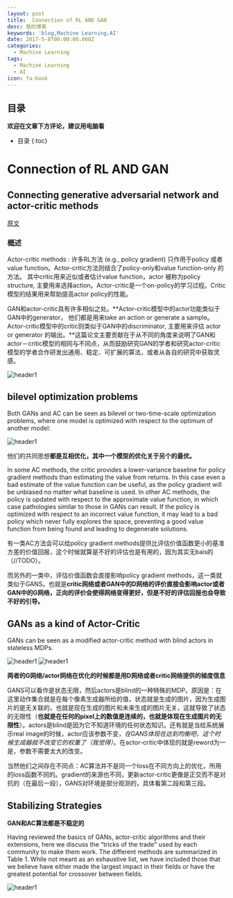 ```yaml
---
layout: post
title:  Connection of RL AND GAN
desc: 我的博客
keywords: 'blog,Machine Learning,AI'
date: 2017-5-8T00:00:00.000Z
categories:
  - Machine Learning
tags:
  - Machine Learning
  - AI
icon: fa-book
---
```



## 目录
**欢迎在文章下方评论，建议用电脑看**

* 目录
{:toc}

# Connection of RL AND GAN

## Connecting generative adversarial network and actor-critic methods

[原文](https://arxiv.org/pdf/1610.01945.pdf)

### 概述

Actor-critic methods  : 许多RL方法 (e.g., policy gradient) 只作用于policy 或者 value function。Actor-critic方法则结合了policy-only和value function-only 的方法。 其中critic用来近似或者估计value function，actor 被称为policy structure, 主要用来选择action。Actor-critic是一个on-policy的学习过程。Critic模型的结果用来帮助提高actor policy的性能。


GAN和actor-critic具有许多相似之处。**Actor-critic模型中的actor功能类似于GAN中的generator， 他们都是用来take an action or generate a sample。Actor-critic模型中的critic则类似于GAN中的discriminator, 主要用来评估 actor or generator 的输出。**这篇论文主要贡献在于从不同的角度来说明了GAN和actor－critic模型的相同与不同点，从而鼓励研究GAN的学者和研究actor-critic模型的学者合作研发出通用、稳定、可扩展的算法，或者从各自的研究中获取灵感。


<img src="{{ site.img_path }}/Machine Learning/Connection_RL_AND_GAN.png" alt="header1" style="height:auto!important;width:auto%;max-width:1020px;"/>


## bilevel optimization problems

Both GANs and AC can be seen as bilevel or two-time-scale optimization problems, where one model is optimized with respect to the optimum of another model:

<img src="{{ site.img_path }}/Machine Learning/Connection_RL_AND_GAN1.png" alt="header1" style="height:auto!important;width:auto%;max-width:1020px;"/>

他们的共同思想**都是互相优化，其中一个模型的优化关于另个的最优。**

In some AC methods, the critic provides a lower-variance baseline for policy gradient methods than estimating the value from returns. In this case even a bad estimate of the value function can be useful, as the policy gradient will be unbiased no matter what baseline is used. In other AC methods, the policy is updated with respect to the approximate value function, in which case pathologies similar to those in GANs can result. If the policy is optimized with respect to an incorrect value function, it may lead to a bad policy which never fully explores the space, preventing a good value function from being found and leading to degenerate solutions.

有一类AC方法会可以给policy gradient methods提供比评估价值函数更小的基准方差的价值回报，这个时候就算是不好的评估也是有用的，因为其实无bais的（//TODO）。

而另外的一类中，评估价值函数会直接影响policy gradient methods，这一类就类似于GANS。也就是**critic网络或者GAN中的D网络的评价直接会影响actor或者GAN中的G网络，正向的评价会使得网络变得更好，但是不好的评估回报也会导致不好的引导。**





## GANs as a kind of Actor-Critic

GANs can be seen as a modified actor-critic method with blind actors in stateless MDPs.

<img src="{{ site.img_path }}/Machine Learning/Connection_RL_AND_GAN3.png" alt="header1" style="height:auto!important;width:auto%;max-width:1020px;"/>

<img src="{{ site.img_path }}/Machine Learning/Connection_RL_AND_GAN4.png" alt="header1" style="height:auto!important;width:auto%;max-width:1020px;"/>

**两者的G网络/actor网络在优化的时候都是用D网络或者critic网络提供的梯度信息**

GANS可以看作是状态无限，然后actors是blind的一种特殊的MDP。原因是：在这里动作集合就是在每个像素生成器所给的值，状态就是生成的图片，因为生成图片的是无关联的，也就是现在生成的图片和未来生成的图片无关，这就导致了状态的无限性（**也就是在任何的pixel上的数值是连续的，也就是体现在生成图片的无限性**）。actors是blind是因为它不知道环境的任何状态知识。还有就是当给系统展示real image的时候，actor应该参数不变，*在GANS体现在达到均衡吧，这个时候生成器就不改变它的权重了（我觉得）*。在actor-critic中体现的就是reword为一是，参数不需要太大的改变。

当然他们之间存在不同点：AC算法并不是同一个loss在不同方向上的优化，所用的loss函数不同的。gradient的来源也不同，更新actor-critic更像是正交而不是对抗的（在最后一段），GANS对环境是部分观测的，具体看第二段和第三段。


## Stabilizing Strategies

**GAN和AC算法都是不稳定的**

Having reviewed the basics of GANs, actor-critic algorithms and their extensions, here we discuss the “tricks of the trade" used by each community to make them work. The different methods are summarized in Table 1. While not meant as an exhaustive list, we have included those that we believe have either made the largest impact in their fields or have the greatest potential for crossover between fields.

<img src="{{ site.img_path }}/Machine Learning/Connection_RL_AND_GAN2.png" alt="header1" style="height:auto!important;width:auto%;max-width:1020px;"/>




















